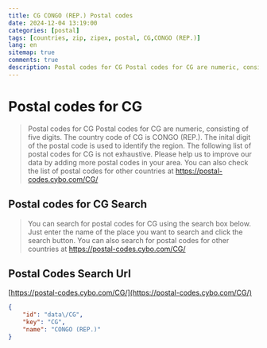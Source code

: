 ```yaml
---
title: CG CONGO (REP.) Postal codes 
date: 2024-12-04 13:19:00
categories: [postal]
tags: [countries, zip, zipex, postal, CG,CONGO (REP.)]
lang: en
sitemap: true
comments: true
description: Postal codes for CG Postal codes for CG are numeric, consisting of five digits. The country code of CG is CONGO (REP.). The inital digit of the postal code is used to identify the region. The following list of postal codes for CG is not exhaustive. Please help us to improve our data by adding more postal codes in your area. You can also check the list of postal codes for other countries at https://postal-codes.cybo.com/CG/
---
```


# Postal codes for CG
> Postal codes for CG Postal codes for CG are numeric, consisting of five digits. The country code of CG is CONGO (REP.). The inital digit of the postal code is used to identify the region. The following list of postal codes for CG is not exhaustive. Please help us to improve our data by adding more postal codes in your area. You can also check the list of postal codes for other countries at https://postal-codes.cybo.com/CG/

## Postal codes for CG Search 
> You can search for postal codes for CG using the search box below. Just enter the name of the place you want to search and click the search button. You can also search for postal codes for other countries at https://postal-codes.cybo.com/CG/

## Postal Codes Search Url

[https://postal-codes.cybo.com/CG/](https://postal-codes.cybo.com/CG/)
```json
{
    "id": "data\/CG",
    "key": "CG",
    "name": "CONGO (REP.)"
}
```
